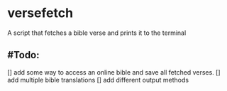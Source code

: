 # versefetch
A script that fetches a bible verse and prints it to the terminal 

## #Todo:
[] add some way to access an online bible and save all fetched verses.
[] add multiple bible translations
[] add different output methods